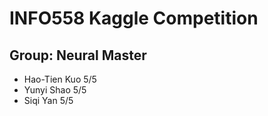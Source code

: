# INFO558 Kaggle Competition

## Group: Neural Master

- Hao-Tien Kuo 5/5
- Yunyi Shao 5/5
- Siqi Yan 5/5
